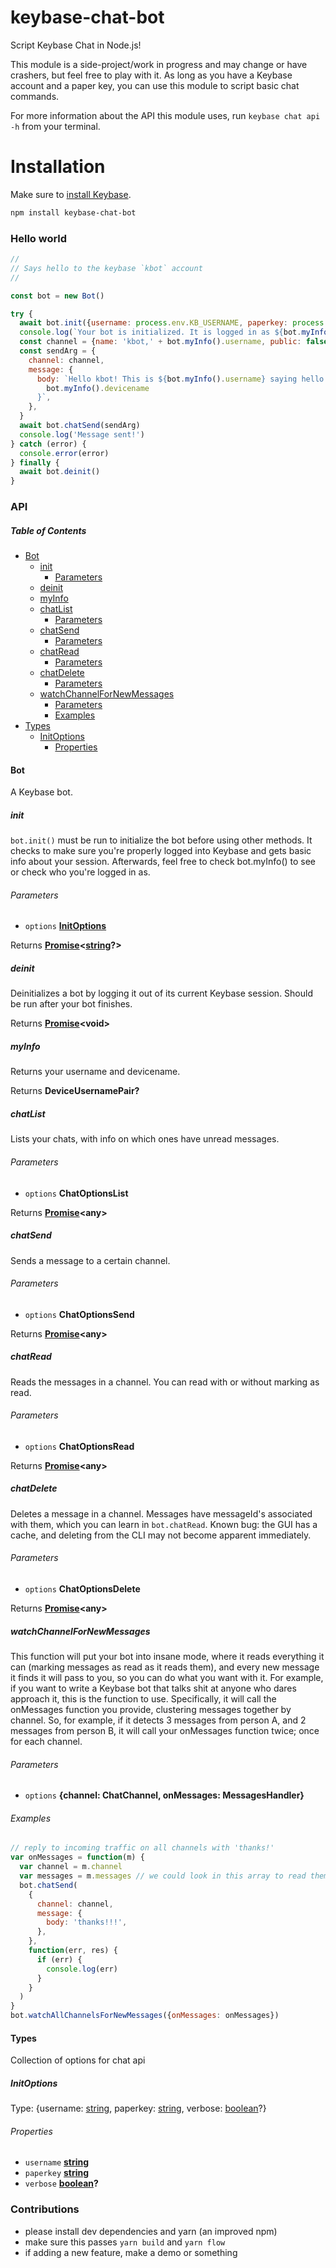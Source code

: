 # keybase-chat-bot

Script Keybase Chat in Node.js!

This module is a side-project/work in progress and may change or have crashers, but feel free to play with it. As long as you have a Keybase account and a paper key, you can use this module to script basic chat commands.

For more information about the API this module uses, run `keybase chat api -h` from your terminal.

# Installation

Make sure to [install Keybase](https://keybase.io/download).

```bash
npm install keybase-chat-bot
```

### Hello world

```javascript
//
// Says hello to the keybase `kbot` account
//

const bot = new Bot()

try {
  await bot.init({username: process.env.KB_USERNAME, paperkey: process.env.KB_PAPERKEY, verbose: false})
  console.log(`Your bot is initialized. It is logged in as ${bot.myInfo().username}`)
  const channel = {name: 'kbot,' + bot.myInfo().username, public: false, topic_type: 'chat'}
  const sendArg = {
    channel: channel,
    message: {
      body: `Hello kbot! This is ${bot.myInfo().username} saying hello from my device ${
        bot.myInfo().devicename
      }`,
    },
  }
  await bot.chatSend(sendArg)
  console.log('Message sent!')
} catch (error) {
  console.error(error)
} finally {
  await bot.deinit()
}
```

### API

<!-- Generated by documentation.js. Update this documentation by updating the source code. -->

##### Table of Contents

-   [Bot](#bot)
    -   [init](#init)
        -   [Parameters](#parameters)
    -   [deinit](#deinit)
    -   [myInfo](#myinfo)
    -   [chatList](#chatlist)
        -   [Parameters](#parameters-1)
    -   [chatSend](#chatsend)
        -   [Parameters](#parameters-2)
    -   [chatRead](#chatread)
        -   [Parameters](#parameters-3)
    -   [chatDelete](#chatdelete)
        -   [Parameters](#parameters-4)
    -   [watchChannelForNewMessages](#watchchannelfornewmessages)
        -   [Parameters](#parameters-5)
        -   [Examples](#examples)
-   [Types](#types)
    -   [InitOptions](#initoptions)
        -   [Properties](#properties)

#### Bot

A Keybase bot.

##### init

`bot.init()` must be run to initialize the bot before using other methods. It
checks to make sure you're properly logged into Keybase and gets basic
info about your session. Afterwards, feel free to check bot.myInfo() to
see or check who you're logged in as.

###### Parameters

-   `options` **[InitOptions](#initoptions)**

Returns **[Promise](https://developer.mozilla.org/docs/Web/JavaScript/Reference/Global_Objects/Promise)&lt;[string](https://developer.mozilla.org/docs/Web/JavaScript/Reference/Global_Objects/String)?>**

##### deinit

Deinitializes a bot by logging it out of its current Keybase session.
Should be run after your bot finishes.

Returns **[Promise](https://developer.mozilla.org/docs/Web/JavaScript/Reference/Global_Objects/Promise)&lt;void>**

##### myInfo

Returns your username and devicename.

Returns **DeviceUsernamePair?**

##### chatList

Lists your chats, with info on which ones have unread messages.

###### Parameters

-   `options` **ChatOptionsList**

Returns **[Promise](https://developer.mozilla.org/docs/Web/JavaScript/Reference/Global_Objects/Promise)&lt;any>**

##### chatSend

Sends a message to a certain channel.

###### Parameters

-   `options` **ChatOptionsSend**

Returns **[Promise](https://developer.mozilla.org/docs/Web/JavaScript/Reference/Global_Objects/Promise)&lt;any>**

##### chatRead

Reads the messages in a channel. You can read with or without marking as read.

###### Parameters

-   `options` **ChatOptionsRead**

Returns **[Promise](https://developer.mozilla.org/docs/Web/JavaScript/Reference/Global_Objects/Promise)&lt;any>**

##### chatDelete

Deletes a message in a channel. Messages have messageId's associated with
them, which you can learn in `bot.chatRead`. Known bug: the GUI has a cache,
and deleting from the CLI may not become apparent immediately.

###### Parameters

-   `options` **ChatOptionsDelete**

Returns **[Promise](https://developer.mozilla.org/docs/Web/JavaScript/Reference/Global_Objects/Promise)&lt;any>**

##### watchChannelForNewMessages

This function will put your bot into insane mode, where it reads
 everything it can (marking messages as read as it reads them), and every
 new message it finds it will pass to you, so you can do what you want
 with it. For example, if you want to write a Keybase bot that talks shit
 at anyone who dares approach it, this is the function to use.
 Specifically, it will call the onMessages function you provide,
 clustering messages together by channel. So, for example, if it detects
 3 messages from person A, and 2 messages from person B, it will call
 your onMessages function twice; once for each channel.

###### Parameters

-   `options` **{channel: ChatChannel, onMessages: MessagesHandler}**

###### Examples

```javascript
// reply to incoming traffic on all channels with 'thanks!'
var onMessages = function(m) {
  var channel = m.channel
  var messages = m.messages // we could look in this array to read them and write custom replies
  bot.chatSend(
    {
      channel: channel,
      message: {
        body: 'thanks!!!',
      },
    },
    function(err, res) {
      if (err) {
        console.log(err)
      }
    }
  )
}
bot.watchAllChannelsForNewMessages({onMessages: onMessages})
```

#### Types

Collection of options for chat api


##### InitOptions

Type: {username: [string](https://developer.mozilla.org/docs/Web/JavaScript/Reference/Global_Objects/String), paperkey: [string](https://developer.mozilla.org/docs/Web/JavaScript/Reference/Global_Objects/String), verbose: [boolean](https://developer.mozilla.org/docs/Web/JavaScript/Reference/Global_Objects/Boolean)?}

###### Properties

-   `username` **[string](https://developer.mozilla.org/docs/Web/JavaScript/Reference/Global_Objects/String)**
-   `paperkey` **[string](https://developer.mozilla.org/docs/Web/JavaScript/Reference/Global_Objects/String)**
-   `verbose` **[boolean](https://developer.mozilla.org/docs/Web/JavaScript/Reference/Global_Objects/Boolean)?**



### Contributions

-   please install dev dependencies and yarn (an improved npm)
-   make sure this passes `yarn build` and `yarn flow`
-   if adding a new feature, make a demo or something

